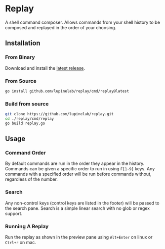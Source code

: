 # Replay
A shell command composer. Allows commands from your shell history to be composed and replayed in the order of your choosing.

## Installation
### From Binary
Download and install the [latest release](https://github.com/lupinelab/replay/releases/latest).

### From Source
```bash
go install github.com/lupinelab/replay/cmd/replay@latest
```

### Build from source
```bash
git clone https://github.com/lupinelab/replay.git
cd ./replay/cmd/replay
go build replay.go
```

## Usage
### Command Order
By default commands are run in the order they appear in the history. Commands can be given a specific order to run in using `F[1-9]` keys. Any commands with a specified order will be run before commands without, regardless of the number.

### Search
Any non-control keys (control keys are listed in the footer) will be passed to the search pane. Search is a simple linear search with no glob or regex support.

### Running A Replay
Run the replay as shown in the preview pane using `Alt+Enter` on linux or `Ctrl+r` on mac.
